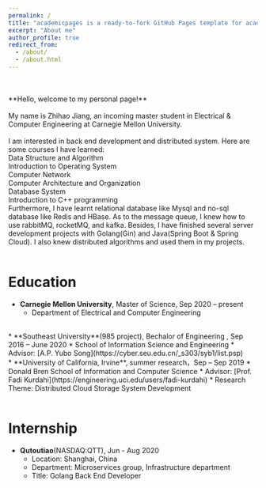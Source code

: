 ```yaml
---
permalink: /
title: "academicpages is a ready-to-fork GitHub Pages template for academic personal websites"
excerpt: "About me"
author_profile: true
redirect_from: 
  - /about/
  - /about.html
---
```

<br/>
<br/>
**Hello, welcome to my personal page!**
<br/>
<br/>
My name is Zhihao Jiang, an incoming master student in Electrical & Computer Engineering at Carnegie Mellon University. 
<br/> 
<br/> 
I am interested in back end development and distributed system. Here are some courses I have learned:
<br/> 
Data Structure and Algorithm
<br/> 
Introduction to Operating System
<br/> 
Computer Network
<br/> 
Computer Architecture and Organization
<br/> 
Database System
<br/> 
Introduction to C++ programming
<br/> 
Furthermore, I have learnt relational database like Mysql and no-sql database like Redis and HBase. As to the message queue, I knew how to use rabbitMQ, rocketMQ, and kafka. Besides, I have finished several server development projects with Golang(Gin) and Java(Spring Boot & Spring Cloud). I also knew distributed algorithms and used them in my projects.
<br/> 
<br/> 


Education
======
* **Carnegie Mellon University**, Master of Science, Sep 2020 – present
	* Department of Electrical and Computer Engineering
<br/> 
* **Southeast University**(985 project), Bechalor of Engineering , Sep 2016 – June 2020
	* School of Information Science and Engineering
	* Advisor: [A.P. Yubo Song](https://cyber.seu.edu.cn/_s303/syb1/list.psp)
<br/> 
* **University of California, Irvine**, summer research，Sep – Sep 2019
	* Donald Bren School of Information and Computer Science
	* Advisor: [Prof. Fadi Kurdahi](https://engineering.uci.edu/users/fadi-kurdahi)
  * Research Theme: Distributed Cloud Storage System Development
<br/> 
<br/> 

Internship
======
* **Qutoutiao**(NASDAQ:QTT), Jun - Aug 2020
	* Location: Shanghai, China
  * Department: Microservices group, Infrastructure department
  * Title: Golang Back End Developer
